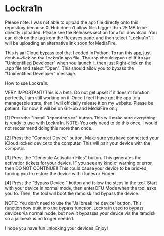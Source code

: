 # Lockra1n

Please note: I was not able to upload the app file directly onto this repository because GitHub doesn’t allow files bigger than 25 MB to be directly uploaded. Please see the Releases section for a full download. You can click on the tag from the Releases pane, and then select "Lockra1n".
I will be uploading an alternative link soon for MediaFire.

This is an iCloud bypass tool that I coded in Python. To run this app, just double-click on the Lockra1n app file. 
The app should open up! If it says "Unidentified Developer" when you launch it, then just Right-click on the .app file and select "Open".
This should allow you to bypass the "Unidentified Developer" message.

How to use Lockra1n: 

VERY IMPORTANT! This is a beta. Do not get upset if it doesn't function perfectly, I am still working on it. Once I feel I have got the app to a manageable state, then I will officially release it on my website. Please be patient. For now, it will be on GitHub and MediaFire only.

[1] Press the "Install Dependencies" button. This will make sure everything is ready to use with Lockra1n. NOTE: You only need to do this once. I would not recommend doing this more than once.

[2] Press the "Connect Device" button. Make sure you have connected your iCloud locked device to the computer. This will pair your device with the computer.

[3] Press the "Generate Activation Files" button. This generates the activation tickets for your device.
IF you see any kind of warning or error, then DO NOT CONTINUE!! This could cause your device to be bricked, forcing you to restore the device with iTunes or Finder.

[4] Press the "Bypass Device!" button and follow the steps in the tool. Start with your device in normal mode, then enter DFU Mode when the tool asks you to. Then, the tool will boot the ramdisk and bypass the device.

NOTE: You don't need to use the "Jailbreak the device" button. This function now built into the bypass function. Lockra1n used to bypass devices via normal mode, but now it bypasses your device via the ramdisk so a jailbreak is no longer needed.

I hope you have fun unlocking your devices.
Enjoy!
